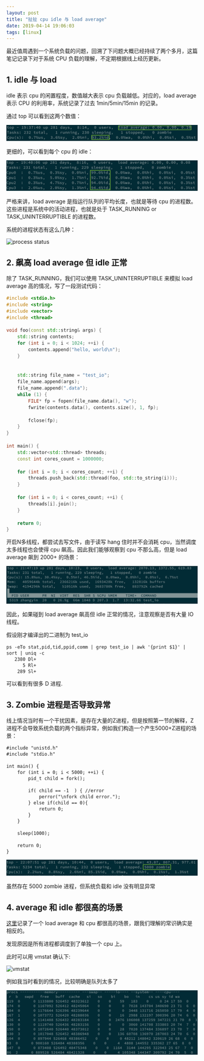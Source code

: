 ```yaml
---
layout: post
title: "扯扯 cpu idle 与 load average"
date: 2019-04-14 19:06:03
tags: [linux]
---
```


最近值周遇到一个系统负载的问题，回溯了下问题大概已经持续了两个多月，这篇笔记记录下对于系统 CPU 负载的理解，不定期根据线上经历更新。

## 1. idle 与 load

idle 表示 cpu 的闲置程度，数值越大表示 cpu 负载越低。对应的，load average 表示 CPU 的利用率，系统记录了过去 1min/5min/15min 的记录。

通过 top 可以看到这两个数值：

![top](/assets/images/top-1.png)

更细的，可以看到每个 cpu 的 idle：

![top-each-cpu](/assets/images/top-each-cpu.png)

严格来讲，load average 是指运行队列的平均长度，也就是等待 cpu 的进程数。这些进程是系统中的活动进程，也就是处于 TASK_RUNNING or TASK_UNINTERRUPTIBLE 的进程数。

系统的进程状态有这么几种：

![process status](https://idea.popcount.org/2012-12-11-linux-process-states/76a49594323247f21c9b3a69945445ee.svg)

## 2. 飙高 load average 但 idle 正常

除了 TASK_RUNNING，我们可以使用 TASK_UNINTERRUPTIBLE 来模拟 load average 高的情况，写了一段测试代码：

```cpp
#include <stdio.h>
#include <string>
#include <vector>
#include <thread>

void foo(const std::string& args) {
    std::string contents;
    for (int i = 0; i < 1024; ++i) {
        contents.append("hello, world\n");
    }


    std::string file_name = "test_io";
    file_name.append(args);
    file_name.append(".data");
    while (1) {
        FILE* fp = fopen(file_name.data(), "w");
        fwrite(contents.data(), contents.size(), 1, fp);

        fclose(fp);
    }
}

int main() {
    std::vector<std::thread> threads;
    const int cores_count = 1000000;

    for (int i = 0; i < cores_count; ++i) {
        threads.push_back(std::thread(foo, std::to_string(i)));
    }

    for (int i = 0; i < cores_count; ++i) {
        threads[i].join();
    }

    return 0;
}
```

开启N多线程，都尝试去写文件，由于读写 hang 住时并不会消耗 cpu，当然调度太多线程也会使得 cpu 飙高。因此我们能够观察到 cpu 不那么高，但是 load average 飙到 2000+ 的场景：

![high-average-normal-idle](/assets/images/high-average-normal-idle.png)

因此，如果碰到 load average 飙高但 idle 正常的情况，注意观察是否有大量 IO 线程。

假设刚才编译出的二进制为 test_io

```
ps -eTo stat,pid,tid,ppid,comm | grep test_io | awk '{print $1}' | sort | uniq -c
   2380 Dl+
      5 Rl+
    289 Sl+
```

可以看到有很多 D 进程.

## 3. Zombie 进程是否导致异常

线上情况当时有一个干扰因素，是存在大量的Z进程，但是按照第一节的解释，Z进程不会导致系统负载的两个指标异常，例如我们构造一个产生5000+Z进程的场景：

```
#include "unistd.h"
#include "stdio.h"

int main() {
    for (int i = 0; i < 5000; ++i) {
        pid_t child = fork();

        if( child == -1  ) { //error
            perror("\nfork child error.");
        } else if(child == 0){
            return 0;
        }
    }

    sleep(1000);

    return 0;
}
```

![zombie](assets/images/zombie.png)

虽然存在 5000 zombie 进程，但系统负载和 idle 没有明显异常

## 4. average 和 idle 都很高的场景

[这里](https://yq.aliyun.com/articles/99312?t=t1)记录了一个 load average 和 cpu 都很高的场景，跟我们理解的常识确实是相反的。

发现原因是所有进程都调度到了单独一个 cpu 上。

此时可以用 vmstat 确认下:

![vmstat](http://ata2-img.cn-hangzhou.img-pub.aliyun-inc.com/9a0c040b24699d4128bbecae1af08b1d.png)

例如我当时看到的情况，比较明确是队列太多了

![vmstat-my](assets/images/vmstat-my.png)